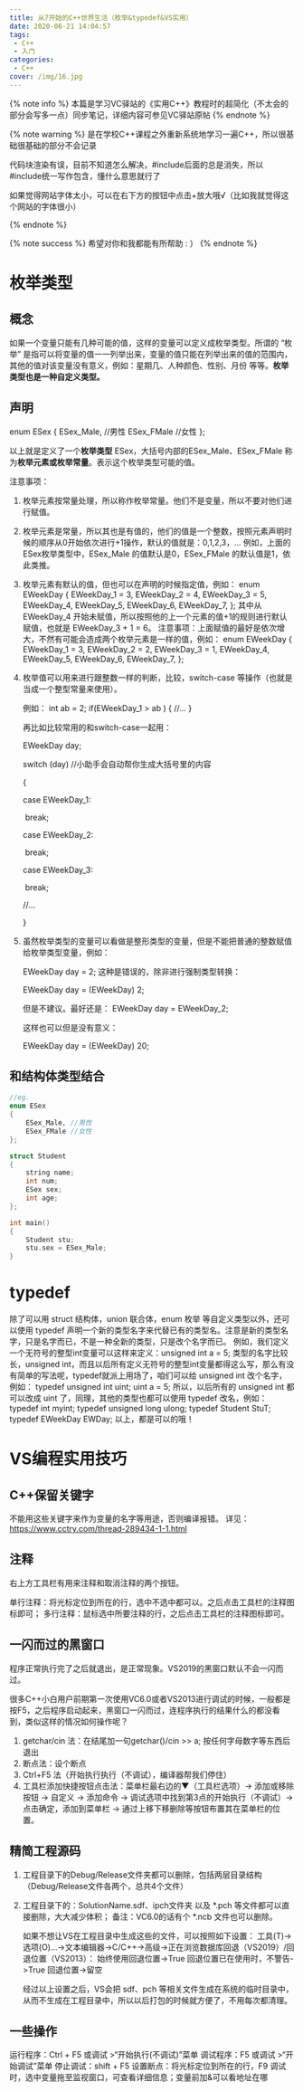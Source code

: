 ```yaml
---
title: 从7开始的C++世界生活（枚举&typedef&VS实用）
date: 2020-06-21 14:04:57
tags: 
 - C++
 - 入门
categories: 
 - C++
cover: /img/16.jpg
---
```


{% note info %}
本篇是学习VC驿站的《实用C++》教程时的超简化（不太会的部分会写多一点）同步笔记，详细内容可参见VC驿站原帖
{% endnote %}

{% note warning %}
是在学校C++课程之外重新系统地学习一遍C++，所以很基础很基础的部分不会记录

代码块渲染有误，目前不知道怎么解决，#include后面的总是消失，所以#include统一写作包含，懂什么意思就行了

如果觉得网站字体太小，可以在右下方的按钮中点击+放大哦√（比如我就觉得这个网站的字体很小）

{% endnote %}

{% note success %}
希望对你和我都能有所帮助 : ）
{% endnote %}

# 枚举类型

## 概念

如果一个变量只能有几种可能的值，这样的变量可以定义成枚举类型。所谓的 “枚举” 是指可以将变量的值一一列举出来，变量的值只能在列举出来的值的范围内，其他的值对该变量没有意义，例如：星期几、人种颜色、性别、月份 等等。**枚举类型也是一种自定义类型。** 

## 声明

enum ESex
{
    ESex_Male, //男性
    ESex_FMale //女性
};

以上就是定义了一个**枚举类型** ESex，大括号内部的ESex_Male、ESex_FMale 称为**枚举元素或枚举常量**。表示这个枚举类型可能的值。

注意事项：

1. 枚举元素按常量处理，所以称作枚举常量。他们不是变量，所以不要对他们进行赋值。

2. 枚举元素是常量，所以其也是有值的，他们的值是一个整数，按照元素声明时候的顺序从0开始依次进行+1操作，默认的值就是：0,1,2,3，...
   例如，上面的ESex枚举类型中，ESex_Male 的值默认是0，ESex_FMale 的默认值是1，依此类推。

3. 枚举元素有默认的值，但也可以在声明的时候指定值，例如：
   enum EWeekDay
   {
       EWeekDay_1 = 3,
       EWeekDay_2 = 4,
       EWeekDay_3 = 5,
       EWeekDay_4,
       EWeekDay_5,
       EWeekDay_6,
       EWeekDay_7,
   };
   其中从 EWeekDay_4 开始未赋值，所以按照他的上一个元素的值+1的规则进行默认赋值，也就是 EWeekDay_3 + 1 = 6。
   注意事项：上面赋值的最好是依次增大，不然有可能会造成两个枚举元素是一样的值，例如：
   enum EWeekDay
   {
       EWeekDay_1 = 3,
       EWeekDay_2 = 2,
       EWeekDay_3 = 1,
       EWeekDay_4,
       EWeekDay_5,
       EWeekDay_6,
       EWeekDay_7,
   };

4. 枚举值可以用来进行跟整数一样的判断，比较，switch-case 等操作（也就是当成一个整型常量来使用）。

   例如：
   int ab = 2;
   if(EWeekDay_1 > ab )
   {
     //...
   }

   再比如比较常用的和switch-case一起用：

   EWeekDay day;

   switch (day) //小助手会自动帮你生成大括号里的内容

   {

   case EWeekDay_1:

   ​    break;

   case EWeekDay_2:

   ​    break;

   case EWeekDay_3:

   ​    break;

   //...

   }

5. 虽然枚举类型的变量可以看做是整形类型的变量，但是不能把普通的整数赋值给枚举类型变量，例如：

   EWeekDay day = 2;
   这种是错误的，除非进行强制类型转换：

   EWeekDay day = (EWeekDay) 2;

   但是不建议。最好还是：
   EWeekDay day = EWeekDay_2;

   这样也可以但是没有意义：

   EWeekDay day = (EWeekDay) 20;

## 和结构体类型结合

```c++
//eg.
enum ESex
{
    ESex_Male, //男性
    ESex_FMale //女性
};

struct Student
{
    string name;
    int num;
    ESex sex;
    int age;
};

int main()
{
    Student stu;
    stu.sex = ESex_Male;
}
```

# typedef

除了可以用 struct 结构体，union 联合体，enum 枚举 等自定义类型以外，还可以使用 typedef 声明一个新的类型名字来代替已有的类型名。注意是新的类型名字，只是名字而已，不是一种全新的类型，只是改个名字而已。
例如，我们定义一个无符号的整型int变量可以这样来定义：unsigned int a = 5;
类型的名字比较长，unsigned int，而且以后所有定义无符号的整型int变量都得这么写，那么有没有简单的写法呢，typedef就派上用场了，咱们可以给 unsigned int 改个名字，例如：
typedef unsigned int uint;
uint a = 5;
所以，以后所有的 unsigned int 都可以改成 uint 了，同理，其他的类型也都可以使用 typedef 改名，例如：
typedef int myint;
typedef unsigned long ulong;
typedef Student StuT;
typedef EWeekDay EWDay;
以上，都是可以的哦！ 

# VS编程实用技巧

## C++保留关键字

不能用这些关键字来作为变量的名字等用途，否则编译报错。
详见：https://www.cctry.com/thread-289434-1-1.html 

## 注释

右上方工具栏有用来注释和取消注释的两个按钮。

单行注释：将光标定位到所在的行，选中不选中都可以。之后点击工具栏的注释图标即可；
多行注释：鼠标选中所要注释的行，之后点击工具栏的注释图标即可。 

## 一闪而过的黑窗口

程序正常执行完了之后就退出，是正常现象。VS2019的黑窗口默认不会一闪而过。

很多C++小白用户前期第一次使用VC6.0或者VS2013进行调试的时候，一般都是按F5，之后程序启动起来，黑窗口一闪而过，连程序执行的结果什么的都没看到，类似这样的情况如何操作呢？

1. getchar/cin 法：在结尾加一句getchar()/cin >> a; 按任何字母数字等东西后退出
2. 断点法：设个断点
3. Ctrl+F5 法（开始执行执行（不调试），编译器帮我们停住）
4. 工具栏添加快捷按钮点击法：菜单栏最右边的▼（工具栏选项）-> 添加或移除按钮 -> 自定义 -> 添加命令 -> 调试选项中找到第3点的开始执行（不调试）-> 点击确定，添加到菜单栏 -> 通过上移下移删除等按钮布置其在菜单栏的位置。

## 精简工程源码

1. 工程目录下的Debug/Release文件夹都可以删除，包括两层目录结构（Debug/Release文件各两个，总共4个文件）

2. 工程目录下的：SolutionName.sdf、ipch文件夹 以及 *.pch 等文件都可以直接删除，大大减少体积；
   备注：VC6.0的话有个 *.ncb 文件也可以删除。

   如果不想让VS在工程目录中生成这些的文件，可以按照如下设置：
   工具(T)->选项(O)...->文本编辑器->C/C++->高级->正在浏览数据库回退（VS2019）/回退位置（VS2013）：
   始终使用回退位置->True
   回退位置已在使用时，不警告->True
   回退位置->留空

   经过以上设置之后，VS会把 sdf、pch 等相关文件生成在系统的临时目录中，从而不生成在工程目录中，所以以后打包的时候就方便了，不用每次都清理。 

## 一些操作

运行程序：Ctrl + F5 或调试 >“开始执行(不调试)”菜单
调试程序：F5 或调试 >“开始调试”菜单
停止调试：shift + F5
设置断点：将光标定位到所在的行，F9
调试时，选中变量拖至监视窗口，可查看详细信息；变量前加&可以看地址在哪